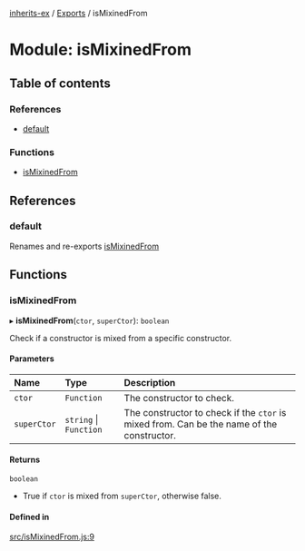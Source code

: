 [inherits-ex](../README.md) / [Exports](../modules.md) / isMixinedFrom

# Module: isMixinedFrom

## Table of contents

### References

- [default](isMixinedFrom.md#default)

### Functions

- [isMixinedFrom](isMixinedFrom.md#ismixinedfrom)

## References

### default

Renames and re-exports [isMixinedFrom](isMixinedFrom.md#ismixinedfrom)

## Functions

### isMixinedFrom

▸ **isMixinedFrom**(`ctor`, `superCtor`): `boolean`

Check if a constructor is mixed from a specific constructor.

#### Parameters

| Name | Type | Description |
| :------ | :------ | :------ |
| `ctor` | `Function` | The constructor to check. |
| `superCtor` | `string` \| `Function` | The constructor to check if the `ctor` is mixed from. Can be the name of the constructor. |

#### Returns

`boolean`

- True if `ctor` is mixed from `superCtor`, otherwise false.

#### Defined in

[src/isMixinedFrom.js:9](https://github.com/snowyu/inherits-ex.js/blob/ec2431d/src/isMixinedFrom.js#L9)
